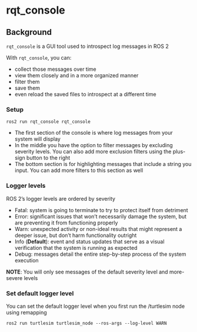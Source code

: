 # rqt_console

## Background

`rqt_console` is a GUI tool used to introspect log messages in ROS 2

With `rqt_console`, you can:

- collect those messages over time
- view them closely and in a more organized manner
- filter them
- save them
- even reload the saved files to introspect at a different time

### Setup

```
ros2 run rqt_console rqt_console
```

- The first section of the console is where log messages from your system will display
- In the middle you have the option to filter messages by excluding severity levels. You can also add more exclusion filters using the plus-sign button to the right
- The bottom section is for highlighting messages that include a string you input. You can add more filters to this section as well

### Logger levels

ROS 2’s logger levels are ordered by severity

- Fatal: system is going to terminate to try to protect itself from detriment
- Error: significant issues that won’t necessarily damage the system, but are preventing it from functioning properly
- Warn: unexpected activity or non-ideal results that might represent a deeper issue, but don’t harm functionality outright
- Info (**Default**): event and status updates that serve as a visual verification that the system is running as expected
- Debug: messages detail the entire step-by-step process of the system execution

**NOTE**: You will only see messages of the default severity level and more-severe levels

### Set default logger level

You can set the default logger level when you first run the /turtlesim node using remapping

```
ros2 run turtlesim turtlesim_node --ros-args --log-level WARN
```
